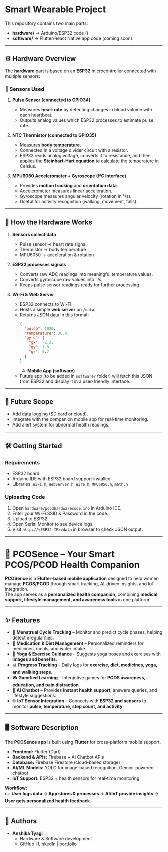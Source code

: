 # Smart Wearable Project

This repository contains two main parts:

- **hardware/** → Arduino/ESP32 code ()
- **software/** → Flutter/React Native app code (coming soon)



---

## ⚙️ Hardware Overview

The **hardware** part is based on an **ESP32** microcontroller connected with multiple sensors:

### 🔹 Sensors Used
1. **Pulse Sensor (connected to GPIO34)**  
   - Measures **heart rate** by detecting changes in blood volume with each heartbeat.  
   - Outputs analog values which ESP32 processes to estimate pulse rate.  

2. **NTC Thermistor (connected to GPIO35)**  
   - Measures **body temperature**.  
   - Connected in a voltage divider circuit with a resistor.  
   - ESP32 reads analog voltage, converts it to resistance, and then applies the **Steinhart-Hart equation** to calculate the temperature in Celsius.  

3. **MPU6050 Accelerometer + Gyroscope (I²C interface)**  
   - Provides **motion tracking** and **orientation data**.  
   - Accelerometer measures linear acceleration.  
   - Gyroscope measures angular velocity (rotation in °/s).  
   - Useful for activity recognition (walking, movement, falls).  

---

## 🔄 How the Hardware Works

1. **Sensors collect data**  
   - Pulse sensor → heart rate signal  
   - Thermistor → body temperature  
   - MPU6050 → acceleration & rotation  

2. **ESP32 processes signals**  
   - Converts raw ADC readings into meaningful temperature values.  
   - Converts gyroscope raw values into °/s.  
   - Keeps pulse sensor readings ready for further processing.  

3. **Wi-Fi & Web Server**  
   - ESP32 connects to Wi-Fi.  
   - Hosts a simple **web server** on `/data`.  
   - Returns JSON data in this format:
     ```json
     {
       "pulse": 1920,
       "temperature": 36.8,
       "gyro": {
         "gx": -2.3,
         "gy": 1.8,
         "gz": 0.7
       }
     }
     ```
     4. **Mobile App (software)**  
   - Future app (to be added in `software/` folder) will fetch this JSON from ESP32 and display it in a user-friendly interface.  

---

## 🚀 Future Scope
- Add data logging (SD card or cloud).  
- Integrate with the companion mobile app for real-time monitoring.  
- Add alert system for abnormal health readings.  

---

## 🛠️ Getting Started

### Requirements
- ESP32 board  
- Arduino IDE with ESP32 board support installed  
- Libraries: `WiFi.h`, `WebServer.h`, `Wire.h`, `MPU6050.h`, `math.h`

### Uploading Code
1. Open `hardware/pcodhardwarecode.ino` in Arduino IDE.  
2. Enter your Wi-Fi SSID & Password in the code.  
3. Upload to ESP32.  
4. Open Serial Monitor to see device logs.  
5. Visit `http://<ESP32-IP>/data` in browser to check JSON output.  

---


🌸 **PCOSence – Your Smart PCOS/PCOD Health Companion**
=======================================================

**PCOSence** is a **Flutter-based mobile application** designed to help women manage **PCOS/PCOD** through smart tracking, AI-driven insights, and IoT integration.  
The app serves as a **personalized health companion**, combining **medical support, lifestyle management, and awareness tools** in one platform.  

* * *

✨ **Features**
--------------

* 📅 **Menstrual Cycle Tracking** – Monitor and predict cycle phases, helping detect irregularities.  
* 💊 **Medication & Diet Management** – Personalized reminders for medicines, meals, and water intake.  
* 🧘 **Yoga & Exercise Guidance** – Suggests yoga poses and exercises with **images and benefits**.  
* 📊 **Progress Tracking** – Daily logs for **exercise, diet, medicines, yoga, and walking steps**.  
* 🎮 **Gamified Learning** – Interactive games for **PCOS awareness, education, and pain distraction**.  
* 🤖 **AI Chatbot** – Provides **instant health support**, answers queries, and lifestyle suggestions.  
* 🌐 **IoT Sensor Integration** – Connects with **ESP32 and sensors** to monitor **pulse, temperature, step count, and activity**.  

* * *

🖥️ **Software Description**
----------------------------

The **PCOSence app** is built using **Flutter** for cross-platform mobile support.  

* **Frontend:** Flutter (Dart)  
* **Backend & APIs:** Firebase + AI Chatbot APIs  
* **Database:** Firebase Firestore (cloud-based storage)  
* **AI/ML Models:** YOLO for image-based recognition, Gemini-powered chatbot  
* **IoT Support:** ESP32 + health sensors for real-time monitoring  

**Workflow:**  
👉 **User logs data → App stores & processes → AI/IoT provide insights → User gets personalized health feedback**  

* * *


## 📌 Authors
- **Anshika Tyagi**  
  - Hardware & Software development  
  - [GitHub](https://github.com/Tech-Anshika) | [LinkedIn](https://www.linkedin.com/in/anshika-tyagi-413b99266/) | [portfolio](https://stellar-sherbet-652eb5.netlify.app) 
